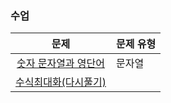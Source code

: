 ### 수업
|문제|문제 유형|
|:--:|:-------|
|[숫자 문자열과 영단어](https://programmers.co.kr/learn/courses/30/lessons/81301)|문자열|
|[수식최대화(다시풀기)](https://programmers.co.kr/learn/courses/30/lessons/67257)||
